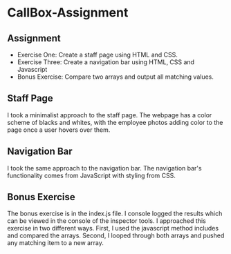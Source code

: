 # CallBox-Assignment


## Assignment
* Exercise One: Create a staff page using HTML and CSS. 
* Exercise Three: Create a navigation bar using HTML, CSS and Javascript
* Bonus Exercise: Compare two arrays and output all matching values. 


## Staff Page
I took a minimalist approach to the staff page. The webpage has a color scheme of blacks and whites, with the employee photos adding color to the page once a user hovers over them. 


## Navigation Bar
I took the same approach to the navigation bar. The navigation bar's functionality comes from JavaScript with styling from CSS.  


## Bonus Exercise
The bonus exercise is in the index.js file. I console logged the results which can be viewed in the console of the inspector tools.  I approached this exercise in two different ways. First, I used the javascript method includes and compared the arrays. Second, I looped through both arrays and pushed any matching item to a new array. 
